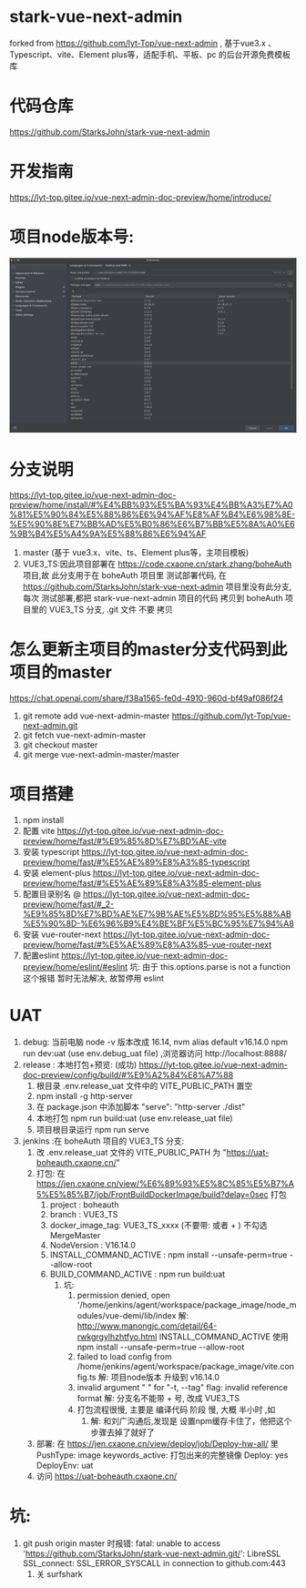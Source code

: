 # stark-vue-next-admin 
forked from https://github.com/lyt-Top/vue-next-admin , 基于vue3.x 、Typescript、vite、Element plus等，适配手机、平板、pc 的后台开源免费模板库

# 代码仓库  
https://github.com/StarksJohn/stark-vue-next-admin

# 开发指南 
https://lyt-top.gitee.io/vue-next-admin-doc-preview/home/introduce/

# 项目node版本号:
![](readMeImg/QQ20230329-111301@2x.png)

# 分支说明
https://lyt-top.gitee.io/vue-next-admin-doc-preview/home/install/#%E4%BB%93%E5%BA%93%E4%BB%A3%E7%A0%81%E5%90%84%E5%88%86%E6%94%AF%E8%AF%B4%E6%98%8E-%E5%90%8E%E7%BB%AD%E5%B0%86%E6%B7%BB%E5%8A%A0%E6%9B%B4%E5%A4%9A%E5%88%86%E6%94%AF
1. master (基于 vue3.x、vite、ts、Element plus等，主项目模板)
2. VUE3_TS:因此项目部署在 https://code.cxaone.cn/stark.zhang/boheAuth 项目,故 此分支用于在 boheAuth 项目里 测试部署代码, 在 https://github.com/StarksJohn/stark-vue-next-admin 项目里没有此分支,每次 测试部署,都把 stark-vue-next-admin 项目的代码 拷贝到  boheAuth 项目里的 VUE3_TS 分支, .git 文件 不要 拷贝

# 怎么更新主项目的master分支代码到此项目的master
https://chat.openai.com/share/f38a1565-fe0d-4910-960d-bf49af086f24
1. git remote add vue-next-admin-master https://github.com/lyt-Top/vue-next-admin.git
2. git fetch vue-next-admin-master
3. git checkout master
4. git merge vue-next-admin-master/master

# 项目搭建
1. npm install
2. 配置 vite 
https://lyt-top.gitee.io/vue-next-admin-doc-preview/home/fast/#%E9%85%8D%E7%BD%AE-vite
3. 安装 typescript
https://lyt-top.gitee.io/vue-next-admin-doc-preview/home/fast/#%E5%AE%89%E8%A3%85-typescript
4. 安装 element-plus
https://lyt-top.gitee.io/vue-next-admin-doc-preview/home/fast/#%E5%AE%89%E8%A3%85-element-plus
5. 配置目录别名 @
https://lyt-top.gitee.io/vue-next-admin-doc-preview/home/fast/#_2-%E9%85%8D%E7%BD%AE%E7%9B%AE%E5%BD%95%E5%88%AB%E5%90%8D-%E6%96%B9%E4%BE%BF%E5%BC%95%E7%94%A8
6. 安装 vue-router-next 
https://lyt-top.gitee.io/vue-next-admin-doc-preview/home/fast/#%E5%AE%89%E8%A3%85-vue-router-next
7. 配置eslint
https://lyt-top.gitee.io/vue-next-admin-doc-preview/home/eslint/#eslint
    坑: 由于  this.options.parse is not a function  这个报错 暂时无法解决, 故暂停用 eslint

# UAT
   1. debug: 当前电脑 node -v  版本改成 16.14, nvm alias default v16.14.0
      npm run dev:uat     (use env.debug_uat file) ,浏览器访问 http://localhost:8888/
   2. release :
     本地打包+预览: (成功)
         https://lyt-top.gitee.io/vue-next-admin-doc-preview/config/build/#%E9%A2%84%E8%A7%88
         1. 根目录 .env.release_uat 文件中的 VITE_PUBLIC_PATH 置空
         2. npm install -g http-server
         3. 在 package.json 中添加脚本 "serve": "http-server ./dist"
         4. 本地打包 npm run build:uat  (use env.release_uat file)
         5. 项目根目录运行  npm run serve
   3. jenkins :在 boheAuth 项目的 VUE3_TS 分支: 
      1. 改 .env.release_uat 文件的 VITE_PUBLIC_PATH 为 "https://uat-boheauth.cxaone.cn/"
      2. 打包: 在 https://jen.cxaone.cn/view/%E6%89%93%E5%8C%85%E5%B7%A5%E5%85%B7/job/FrontBuildDockerImage/build?delay=0sec 打包  
         1. project : boheauth
         2. branch : VUE3_TS
         3. docker_image_tag: VUE3_TS_xxxx   (不要带:  或者  + ) 不勾选 MergeMaster
         4. NodeVersion : V16.14.0
         5. INSTALL_COMMAND_ACTIVE : npm install --unsafe-perm=true --allow-root
         6. BUILD_COMMAND_ACTIVE : npm run build:uat
            1. 坑: 
                1. permission denied, open '/home/jenkins/agent/workspace/package_image/node_modules/vue-demi/lib/index
                                解: http://www.manongjc.com/detail/64-rwkgrgylhzhtfyo.html 
                                INSTALL_COMMAND_ACTIVE 使用 npm install --unsafe-perm=true --allow-root
                2. failed to load config from /home/jenkins/agent/workspace/package_image/vite.config.ts
                                解: 项目node版本 升级到 v16.14.0 
                3. invalid argument " " for "-t, --tag" flag: invalid reference format
                                解: 分支名不能带 +  号,  改成 VUE3_TS
                4. 打包流程很慢, 主要是 编译代码 阶段 慢, 大概 半小时 ,如 
                   1. 解: 和刘广沟通后,发现是 设置npm缓存卡住了，他把这个步骤去掉了就好了
      3. 部署: 在 https://jen.cxaone.cn/view/deploy/job/Deploy-hw-all/ 里
                       PushType: image
                       keywords_active: 打包出来的完整镜像
                       Deploy: yes
                       DeployEnv: uat
      4. 访问 https://uat-boheauth.cxaone.cn/
            

# 坑:
1.  git push origin master 时报错: fatal: unable to access 'https://github.com/StarksJohn/stark-vue-next-admin.git/': LibreSSL SSL_connect: SSL_ERROR_SYSCALL in connection to github.com:443 
    1. 关  surfshark 
    
